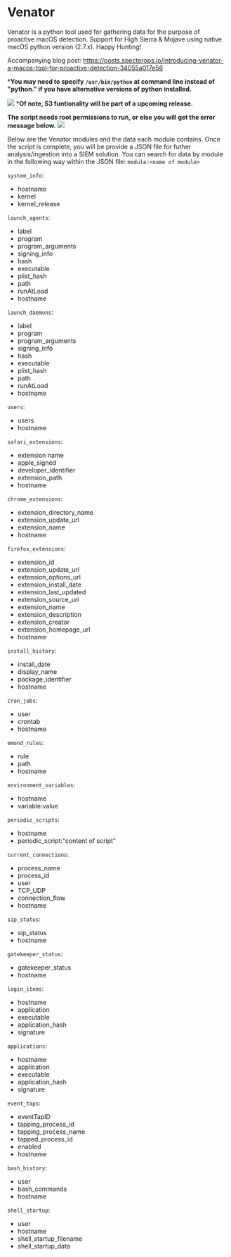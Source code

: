 # Venator

Venator is a python tool used for gathering data for the purpose of proactive macOS detection. Support for High Sierra & Mojave using native macOS python version (2.7.x). Happy Hunting! 

Accompanying blog post: https://posts.specterops.io/introducing-venator-a-macos-tool-for-proactive-detection-34055a017e56

***You may need to specify `/usr/bin/python` at command line instead of "python." if you have alternative versions of python installed.**

![](https://github.com/richiercyrus/Venator/blob/master/images/Screen%20Shot%202019-04-26%20at%203.51.35%20PM.png)
***Of note, S3 funtionality will be part of a upcoming release.**

**The script needs root permissions to run, or else you will get the error message below.**
![](https://github.com/richiercyrus/Venator/blob/development/images/Screen%20Shot%202019-03-30%20at%201.59.31%20PM.png)



Below are the Venator modules and the data each module contains. Once the script is complete, you will be provide a JSON file for futher analysis/ingestion into a SIEM solution. You can search for data by module in the following way within the JSON file:
`module:<name of module>`

`system_info`: 
* hostname
* kernel
* kernel_release

`launch_agents`: 
* label
* program
* program_arguments
* signing_info
* hash
* executable
* plist_hash
* path
* runAtLoad
* hostname

`launch_daemons`:
* label
* program
* program_arguments
* signing_info
* hash
* executable
* plist_hash
* path
* runAtLoad
* hostname

`users`: 
* users
* hostname

`safari_extensions`: 
* extension name
* apple_signed
* developer_identifier
* extension_path
* hostname

`chrome_extensions`: 
* extension_directory_name
* extension_update_url
* extension_name
* hostname

`firefox_extensions`: 
* extension_id
* extension_update_url
* extension_options_url
* extension_install_date
* extension_last_updated
* extension_source_uri 
* extension_name
* extension_description
* extension_creator
* extension_homepage_url
* hostname

`install_history`: 
* install_date
* display_name
* package_identifier
* hostname

`cron_jobs`: 
* user
* crontab
* hostname

`emond_rules`: 
* rule
* path
* hostname

`environment_variables`: 
* hostname
* variable:value

`periodic_scripts`: 
* hostname
* periodic_script:"content of script"

`current_connections`: 
* process_name
* process_id
* user
* TCP_UDP
* connection_flow
* hostname

`sip_status`: 
* sip_status
* hostname

`gatekeeper_status`: 
* gatekeeper_status
* hostname

`login_items`: 
* hostname
* application
* executable
* application_hash
* signature

`applications`: 
* hostname
* application
* executable
* application_hash
* signature

`event_taps`: 
* eventTapID
* tapping_process_id
* tapping_process_name
* tapped_process_id
* enabled
* hostname

`bash_history`: 
* user
* bash_commands
* hostname

`shell_startup`: 
* user
* hostname
* shell_startup_filename
* shell_startup_data
